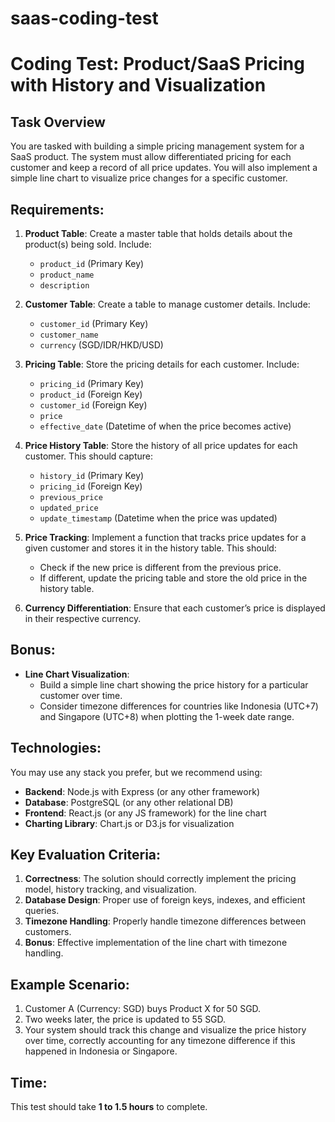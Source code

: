 # saas-coding-test

# Coding Test: Product/SaaS Pricing with History and Visualization

## Task Overview
You are tasked with building a simple pricing management system for a SaaS product. The system must allow differentiated pricing for each customer and keep a record of all price updates. You will also implement a simple line chart to visualize price changes for a specific customer.

## Requirements:
1. **Product Table**: Create a master table that holds details about the product(s) being sold. Include:
   - `product_id` (Primary Key)
   - `product_name`
   - `description`

2. **Customer Table**: Create a table to manage customer details. Include:
   - `customer_id` (Primary Key)
   - `customer_name`
   - `currency` (SGD/IDR/HKD/USD)

3. **Pricing Table**: Store the pricing details for each customer. Include:
   - `pricing_id` (Primary Key)
   - `product_id` (Foreign Key)
   - `customer_id` (Foreign Key)
   - `price`
   - `effective_date` (Datetime of when the price becomes active)

4. **Price History Table**: Store the history of all price updates for each customer. This should capture:
   - `history_id` (Primary Key)
   - `pricing_id` (Foreign Key)
   - `previous_price`
   - `updated_price`
   - `update_timestamp` (Datetime when the price was updated)

5. **Price Tracking**: Implement a function that tracks price updates for a given customer and stores it in the history table. This should:
   - Check if the new price is different from the previous price.
   - If different, update the pricing table and store the old price in the history table.

6. **Currency Differentiation**: Ensure that each customer’s price is displayed in their respective currency.

## Bonus:
- **Line Chart Visualization**: 
  - Build a simple line chart showing the price history for a particular customer over time.
  - Consider timezone differences for countries like Indonesia (UTC+7) and Singapore (UTC+8) when plotting the 1-week date range.

## Technologies:
You may use any stack you prefer, but we recommend using:
- **Backend**: Node.js with Express (or any other framework)
- **Database**: PostgreSQL (or any other relational DB)
- **Frontend**: React.js (or any JS framework) for the line chart
- **Charting Library**: Chart.js or D3.js for visualization

## Key Evaluation Criteria:
1. **Correctness**: The solution should correctly implement the pricing model, history tracking, and visualization.
2. **Database Design**: Proper use of foreign keys, indexes, and efficient queries.
3. **Timezone Handling**: Properly handle timezone differences between customers.
4. **Bonus**: Effective implementation of the line chart with timezone handling.

## Example Scenario:
1. Customer A (Currency: SGD) buys Product X for 50 SGD. 
2. Two weeks later, the price is updated to 55 SGD.
3. Your system should track this change and visualize the price history over time, correctly accounting for any timezone difference if this happened in Indonesia or Singapore.

## Time:
This test should take **1 to 1.5 hours** to complete.
